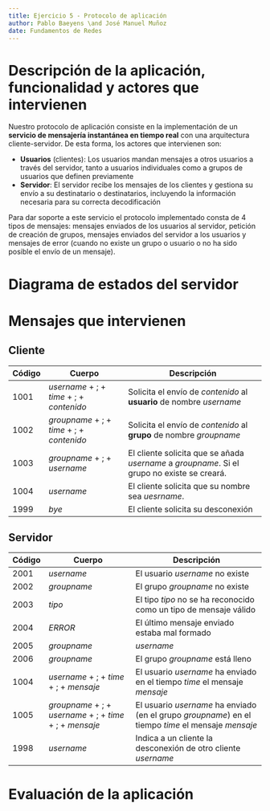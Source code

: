 ```yaml
---
title: Ejercicio 5 - Protocolo de aplicación
author: Pablo Baeyens \and José Manuel Muñoz
date: Fundamentos de Redes
---
```


# Descripción de la aplicación, funcionalidad y actores que intervienen

Nuestro protocolo de aplicación consiste en la implementación de un **servicio de mensajería instantánea en tiempo real** con una arquitectura cliente-servidor. De esta forma, los actores que intervienen son:

- **Usuarios** (clientes): Los usuarios mandan mensajes a otros usuarios a través del servidor, tanto a usuarios individuales como a grupos de usuarios que definen previamente
- **Servidor**: El servidor recibe los mensajes de los clientes y gestiona su envío a su destinatario o destinatarios, incluyendo la información necesaria para su correcta decodificación

<!--TODO: Los usuarios se loguean en el servicio?-->

Para dar soporte a este servicio el protocolo implementado consta de 4 tipos de mensajes: mensajes enviados de los usuarios al servidor, petición de creación de grupos, mensajes enviados del servidor a los usuarios y mensajes de error (cuando no existe un grupo o usuario o no ha sido posible el envío de un mensaje).

# Diagrama de estados del servidor

<!-- TODO: Hacer el diagrama como con los autómatas?-->

# Mensajes que intervienen

## Cliente

| **Código** | **Cuerpo** | **Descripción**|
|------------|------------|----------------|
| 1001       | *username* + ; + *time* + ; + *contenido* | Solicita el envío de *contenido* al **usuario** de nombre *username* |
| 1002       | *groupname* + ; + *time* + ; + *contenido* | Solicita el envío de *contenido* al **grupo** de nombre *groupname* |
| 1003       | *groupname* + ; + *username*| El cliente solicita que se añada *username* a *groupname*. Si el grupo no existe se creará. |
| 1004       | *username* | El cliente solicita que su nombre sea *uesrname*. |
| 1999       | *bye* | El cliente solicita su desconexión |

## Servidor

| **Código** | **Cuerpo** | **Descripción** |
|------------|------------|-----------------|
| 2001 | *username* | El usuario *username* no existe |
| 2002 | *groupname* | El grupo *groupname* no existe |
| 2003 | *tipo* | El tipo *tipo* no se ha reconocido como un tipo de mensaje válido |
| 2004 | *ERROR* | El último mensaje enviado estaba mal formado |
| 2005 | *groupname* | *username* | El usuario *username* ya estaba en el grupo *groupname* |
| 2006 | *groupname* | El grupo *groupname* está lleno |
| 1004 | *username* + ; + *time* + ; + *mensaje* | El usuario *username* ha enviado en el tiempo *time* el mensaje *mensaje* |
| 1005 | *groupname* + ; + *username* + ; + *time* + ; + *mensaje* | El usuario *username* ha enviado (en el grupo *groupname*) en el tiempo *time* el mensaje *mensaje* |
| 1998 | *username* | Indica a un cliente la desconexión de otro cliente *username* |


# Evaluación de la aplicación

